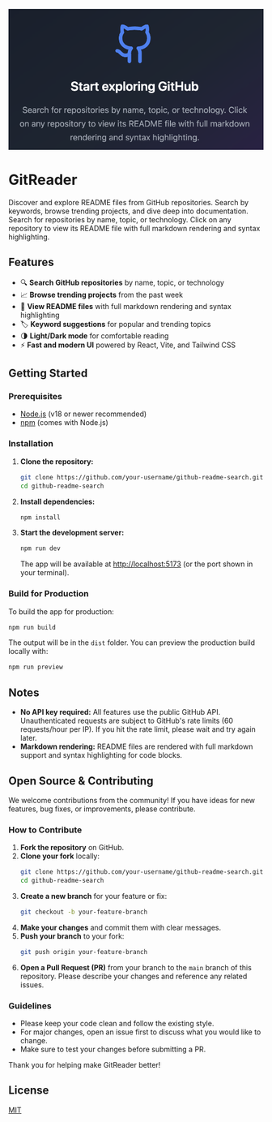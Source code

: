![Thumbnail](images/thumbnail.png)

# GitReader

Discover and explore README files from GitHub repositories. Search by keywords, browse trending projects, and dive deep into documentation. Search for repositories by name, topic, or technology. Click on any repository to view its README file with full markdown rendering and syntax highlighting.

## Features
- 🔍 **Search GitHub repositories** by name, topic, or technology
- 📈 **Browse trending projects** from the past week
- 📄 **View README files** with full markdown rendering and syntax highlighting
- 🏷️ **Keyword suggestions** for popular and trending topics
- 🌗 **Light/Dark mode** for comfortable reading
- ⚡ **Fast and modern UI** powered by React, Vite, and Tailwind CSS

## Getting Started

### Prerequisites
- [Node.js](https://nodejs.org/) (v18 or newer recommended)
- [npm](https://www.npmjs.com/) (comes with Node.js)

### Installation

1. **Clone the repository:**
   ```bash
   git clone https://github.com/your-username/github-readme-search.git
   cd github-readme-search
   ```

2. **Install dependencies:**
   ```bash
   npm install
   ```

3. **Start the development server:**
   ```bash
   npm run dev
   ```
   The app will be available at [http://localhost:5173](http://localhost:5173) (or the port shown in your terminal).

### Build for Production
To build the app for production:
```bash
npm run build
```
The output will be in the `dist` folder. You can preview the production build locally with:
```bash
npm run preview
```

## Notes
- **No API key required:** All features use the public GitHub API. Unauthenticated requests are subject to GitHub's rate limits (60 requests/hour per IP). If you hit the rate limit, please wait and try again later.
- **Markdown rendering:** README files are rendered with full markdown support and syntax highlighting for code blocks.

## Open Source & Contributing

We welcome contributions from the community! If you have ideas for new features, bug fixes, or improvements, please contribute.

### How to Contribute
1. **Fork the repository** on GitHub.
2. **Clone your fork** locally:
   ```bash
   git clone https://github.com/your-username/github-readme-search.git
   cd github-readme-search
   ```
3. **Create a new branch** for your feature or fix:
   ```bash
   git checkout -b your-feature-branch
   ```
4. **Make your changes** and commit them with clear messages.
5. **Push your branch** to your fork:
   ```bash
   git push origin your-feature-branch
   ```
6. **Open a Pull Request (PR)** from your branch to the `main` branch of this repository. Please describe your changes and reference any related issues.

### Guidelines
- Please keep your code clean and follow the existing style.
- For major changes, open an issue first to discuss what you would like to change.
- Make sure to test your changes before submitting a PR.

Thank you for helping make GitReader better!

## License
[MIT](LICENSE)

<meta property="og:image" content="https://raw.githubusercontent.com/JumpStartFlows/GitReader/main/images/thumbnail.png">
